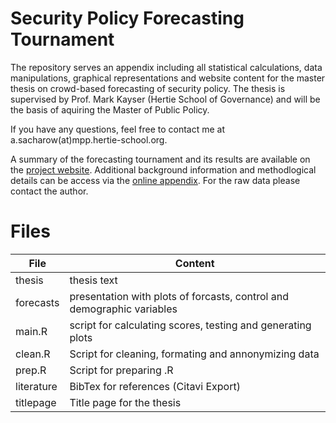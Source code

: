 # Security Policy Forecasting Tournament

The repository serves an appendix including all statistical calculations, data manipulations, graphical representations and website content for the master thesis on crowd-based forecasting of security policy. The thesis is supervised by Prof. Mark Kayser (Hertie School of Governance) and will be the basis of aquiring the Master of Public Policy.

If you have any questions, feel free to contact me at a.sacharow(at)mpp.hertie-school.org.

A summary of the forecasting tournament and its results are available on the [project website](https://corrod3.github.io/SecurityPolicyForecastingTournament/). Additional background information and methodlogical details can be access via the [online appendix](https://corrod3.github.io/SecurityPolicyForecastingTournament/appendix.html). For the raw data please contact the author.

# Files

File      | Content   
----------|------------------------------------------------------------------ 
thesis    | thesis text
forecasts | presentation with plots of forcasts, control and demographic variables
main.R    | script for calculating scores, testing and generating plots
clean.R   | Script for cleaning, formating and annonymizing data
prep.R    | Script for preparing .R
literature| BibTex for references (Citavi Export)
titlepage | Title page for the thesis

